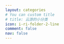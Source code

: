 ```yaml
---
layout: categories
# You can custom title
# title: 云游的小分类
icon: i-ri-folder-2-line
comment: false
nav: false
---
```

